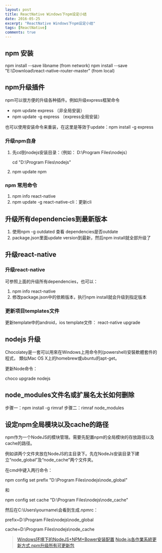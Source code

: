 ```yaml
---
layout: post
title: ReactNative Windows下npm设定小结
date: 2016-05-25
excerpt: "ReactNative Windows下npm设定小结"
tags: [ReactNative]
comments: true
---
```


## npm 安装
npm install --save libname (from network)
npm install --save "E:\Download\react-native-router-master" (from local)

## npm升级插件

npm可以很方便的升级各种插件。例如升级express框架命令

- npm update express （非全局安装）
- npm update -g express （express全局安装）

也可以使用安装命令来重装，在这里是等效于update：npm install -g express

### 升级npm自身
1. 先cd到nodejs安装目录：（例如： D:\Program Files\nodejs）

    cd "D:\Program Files\nodejs"

2. npm update npm

### npm 常用命令
1. npm info react-native
2. npm update -g react-native-cli：更新cli


## 升级所有dependencies到最新版本
1. 使用npm -g outdated 查看 dependencies是否outdate
2. package.json里面update version到最新，然后npm install就全部升级了


## 升级react-native

### 升级react-native

可参照上面的升级所有dependencies，也可以：
1. npm info react-native
2. 修改package.json中的依赖版本，执行npm install就会升级到指定版本

### 更新项目templates文件

更新template中的android，ios template文件：
react-native upgrade


## nodejs 升级

Chocolatey是一套可以用來在Windows上用命令列(powershell)安裝軟體套件的程式，
類似Mac OS X上的homebrew或ubuntu的apt-get。

更新Node命令：

choco upgrade nodejs


## node_modules文件名或扩展名太长如何删除 ##
步骤一：npm install -g rimraf
步骤二：rimraf node_modules

## 设定npm全局模块以及cache的路径

npm作为一个NodeJS的模块管理。需要先配置npm的全局模块的存放路径以及cache的路径。

例如讲两个文件夹放在NodeJS的主目录下。先在NodeJs安装目录下建立“node_global”及“node_cache”两个文件夹。

在cmd中键入两行命令：

npm config set prefix "D:\Program Files\nodejs\node_global"

和

npm config set cache "D:\Program Files\nodejs\node_cache"

然后在C:\Users\yourname\会看到生成.npmrc：

prefix=D:\Program Files\nodejs\node_global

cache=D:\Program Files\nodejs\node_cache


> [Windows环境下的NodeJS+NPM+Bower安装配置](http://jingyan.baidu.com/article/2d5afd69e243cc85a2e28efa.html)
> [Node.js各作業系統更新方式 ](http://eddychang.me/blog/javascript/58-nodes-update.html)
> [npm升级所有可更新包](http://www.tuicool.com/articles/UbyY7rY)